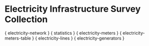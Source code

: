 # Electricity Infrastructure Survey Collection

{ electricity-network }
{ statistics }
{ electricity-meters }
{ electricity-meters-table }
{ electricity-lines }
{ electricity-generators }